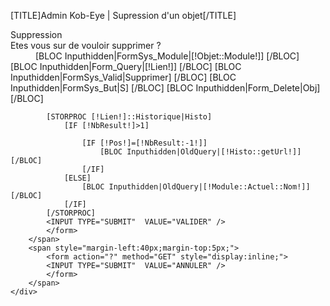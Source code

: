 [TITLE]Admin Kob-Eye | Supression d'un objet[/TITLE]
<div class="PetiteBoiteDeDialogue">
	<div class="Titre">
		Suppression
	</div>
	<div class="Message">
		Etes vous sur de vouloir supprimer ?
	</div>
	<div class="Nav">
		<span style="margin-left:40px;margin-top:5px;">
			<form action="" method="POST" style="display:inline;">
			[BLOC Inputhidden|FormSys_Module|[!Objet::Module!]]
			[/BLOC]
			[BLOC Inputhidden|Form_Query|[!Lien!]]
			[/BLOC]
			[BLOC Inputhidden|FormSys_Valid|Supprimer]
			[/BLOC]
			[BLOC Inputhidden|FormSys_But|S]
			[/BLOC]
			[BLOC Inputhidden|Form_Delete|Obj]
			[/BLOC]
		
			[STORPROC [!Lien!]::Historique|Histo]
				[IF [!NbResult!]>1]
						
					[IF [!Pos!]=[!NbResult:-1!]]
						[BLOC Inputhidden|OldQuery|[!Histo::getUrl!]][/BLOC]	
					[/IF]
				[ELSE]
					[BLOC Inputhidden|OldQuery|[!Module::Actuel::Nom!]][/BLOC]
				[/IF]
			[/STORPROC]
			<INPUT TYPE="SUBMIT"  VALUE="VALIDER" />
			</form>
		</span>
		<span style="margin-left:40px;margin-top:5px;">
			<form action="?" method="GET" style="display:inline;">
			<INPUT TYPE="SUBMIT"  VALUE="ANNULER" />
			</form>
		</span>
	</div>
</div>